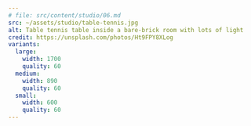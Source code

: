 ```yaml
---
# file: src/content/studio/06.md
src: ~/assets/studio/table-tennis.jpg
alt: Table tennis table inside a bare-brick room with lots of light
credit: https://unsplash.com/photos/Ht9FPY8XLog
variants:
  large:
    width: 1700
    quality: 60
  medium:
    width: 890
    quality: 60
  small:
    width: 600
    quality: 60
---
```


